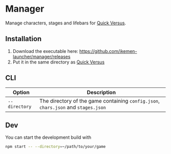 # Manager

Manage characters, stages and lifebars for [Quick Versus](https://github.com/ikemen-launcher/quick-versus).

## Installation

1. Download the executable here: https://github.com/ikemen-launcher/manager/releases
2. Put it in the same directory as [Quick Versus](https://github.com/ikemen-launcher/quick-versus)

## CLI

| Option        | Description                                                                        |
| ------------- | ---------------------------------------------------------------------------------- |
| `--directory` | The directory of the game containing `config.json`, `chars.json` and `stages.json` |

## Dev

You can start the development build with

```bash
npm start -- --directory=~/path/to/your/game
```
